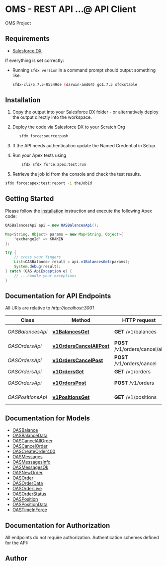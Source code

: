 # OMS - REST API ...@ API Client


OMS Project

## Requirements

- [Salesforce DX](https://www.salesforce.com/products/platform/products/salesforce-dx/)

If everything is set correctly:

- Running `sfdx version` in a command prompt should output something like:

  ```bash
  sfdx-cli/5.7.5-05549de (darwin-amd64) go1.7.5 sfdxstable
  ```

## Installation

1. Copy the output into your Salesforce DX folder - or alternatively deploy the output directly into the workspace.
2. Deploy the code via Salesforce DX to your Scratch Org

   ```bash
      sfdx force:source:push
   ```

3. If the API needs authentication update the Named Credential in Setup.
4. Run your Apex tests using

   ```bash
       sfdx sfdx force:apex:test:run
   ```

5. Retrieve the job id from the console and check the test results.

  ```bash
  sfdx force:apex:test:report -i theJobId
  ```

## Getting Started

Please follow the [installation](#installation) instruction and execute the following Apex code:

```java
OASBalancesApi api = new OASBalancesApi();

Map<String, Object> params = new Map<String, Object>{
    'exchangeId' => KRAKEN
};

try {
    // cross your fingers
    List<OASBalance> result = api.v1BalancesGet(params);
    System.debug(result);
} catch (OAS.ApiException e) {
    // ...handle your exceptions
}
```

## Documentation for API Endpoints

All URIs are relative to *http://localhost:3001*

Class | Method | HTTP request | Description
------------ | ------------- | ------------- | -------------
*OASBalancesApi* | [**v1BalancesGet**](OASBalancesApi.md#v1BalancesGet) | **GET** /v1/balances | Get balances
*OASOrdersApi* | [**v1OrdersCancelAllPost**](OASOrdersApi.md#v1OrdersCancelAllPost) | **POST** /v1/orders/cancel/all | Cancel all order
*OASOrdersApi* | [**v1OrdersCancelPost**](OASOrdersApi.md#v1OrdersCancelPost) | **POST** /v1/orders/cancel | Cancel order
*OASOrdersApi* | [**v1OrdersGet**](OASOrdersApi.md#v1OrdersGet) | **GET** /v1/orders | Get orders
*OASOrdersApi* | [**v1OrdersPost**](OASOrdersApi.md#v1OrdersPost) | **POST** /v1/orders | Create new order
*OASPositionsApi* | [**v1PositionsGet**](OASPositionsApi.md#v1PositionsGet) | **GET** /v1/positions | Get positions


## Documentation for Models

 - [OASBalance](OASBalance.md)
 - [OASBalanceData](OASBalanceData.md)
 - [OASCancelAllOrder](OASCancelAllOrder.md)
 - [OASCancelOrder](OASCancelOrder.md)
 - [OASCreateOrder400](OASCreateOrder400.md)
 - [OASMessages](OASMessages.md)
 - [OASMessagesInfo](OASMessagesInfo.md)
 - [OASMessagesOk](OASMessagesOk.md)
 - [OASNewOrder](OASNewOrder.md)
 - [OASOrder](OASOrder.md)
 - [OASOrderData](OASOrderData.md)
 - [OASOrderLive](OASOrderLive.md)
 - [OASOrderStatus](OASOrderStatus.md)
 - [OASPosition](OASPosition.md)
 - [OASPositionData](OASPositionData.md)
 - [OASTimeInForce](OASTimeInForce.md)


## Documentation for Authorization

All endpoints do not require authorization.
Authentication schemes defined for the API:

## Author



